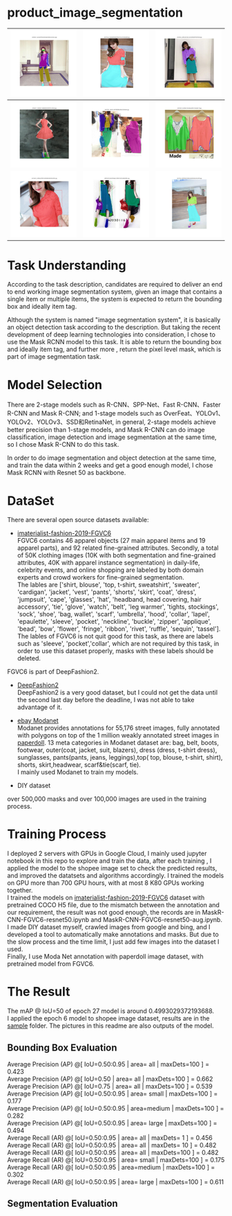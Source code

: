 # product_image_segmentation

| <img src=data/modanet_epoch6/10390187_22dcdd79fac36a4a2a0c8bb3ca3182c1.jpg width=375> | <img src=data/modanet_epoch6/10579132_7dc26dd4ae038798197e215414a63b99.jpg width=375>     | <img src=data/modanet_epoch6/10106352_2d963aa4c36c1ec56d98ab44929efca8.jpg width=375>     |
| ---------- | -----------  | ----------- |
| <img src=data/modanet_epoch6/10480277_455f6d7c7ed86b963f2d46f755c6f535.jpg width=375>     | <img src=data/modanet_epoch6/10477837_365301c24f74f35fbb28fe631245604c.jpg width=375>     | <img src=data/modanet_epoch6/10470870_0e3ffd27c45381ba304f373fc2e8d77f.jpg width=375>     |
| <img src=data/modanet_epoch6/10736337_c24d0e25446071004d503ed92815d763.jpg width=400>     | <img src=data/modanet_epoch6/10842189_582a464aabc178092782415a6d13f08c.jpg width=400>     | <img src=data/modanet_epoch6/10579132_bdfc4e6a76d56c9a35fa41deca412846.jpg width=400>     |


# Task Understanding
  According to the task description, candidates are required to deliver an end to end working image segmentation system, given an image that contains a single item or multiple items, the system is expected to return the bounding box and ideally item tag.
  
  Although the system is named "image segmentation system", it is basically an object detection task according to the description.
  But taking the recent development of deep learning technologies into consideration, I chose to use the Mask RCNN model to this task.
  It is able to return the bounding box and ideally item tag, and further more ,  return the pixel level mask, which is part of image segmentation task.
  
  
# Model Selection
  There are 2-stage models such as R-CNN、SPP-Net、Fast R-CNN、Faster R-CNN and Mask R-CNN;  and 1-stage models such as OverFeat、YOLOv1、YOLOv2、YOLOv3、SSD和RetinaNet, in general, 2-stage models achieve better precision than 1-stage models, and Mask R-CNN can do image classification, image detection and image segmentation at the same time, so I chose Mask R-CNN to do this task.

  In order to do image segmentation and object detection at the same time, and train the data within 2 weeks and get a good enough model, I chose Mask RCNN with Resnet 50 as backbone.
  
  
# DataSet
  There are several open source datasets available:
  * [imaterialist-fashion-2019-FGVC6](https://www.kaggle.com/c/imaterialist-fashion-2019-FGVC6)\
  FGVC6 contains 46 apparel objects (27 main apparel items and 19 apparel parts), and 92 related fine-grained attributes. Secondly, a total of 50K clothing images (10K with both segmentation and fine-grained attributes, 40K with apparel instance segmentation) in daily-life, celebrity events, and online shopping are labeled by both domain experts and crowd workers for fine-grained segmentation.\
  The lables are ['shirt, blouse', 'top, t-shirt, sweatshirt', 'sweater', 'cardigan', 'jacket', 'vest', 'pants', 'shorts', 'skirt', 'coat', 'dress', 'jumpsuit', 'cape', 'glasses', 'hat', 'headband, head covering, hair accessory', 'tie', 'glove', 'watch', 'belt', 'leg warmer', 'tights, stockings', 'sock', 'shoe', 'bag, wallet', 'scarf', 'umbrella', 'hood', 'collar', 'lapel', 'epaulette', 'sleeve', 'pocket', 'neckline', 'buckle', 'zipper', 'applique', 'bead', 'bow', 'flower', 'fringe', 'ribbon', 'rivet', 'ruffle', 'sequin', 'tassel']. The lables of FGVC6 is not quit good for this task, as there are labels such as 'sleeve', 'pocket','collar', which are not required by this task, in order to use this dataset properly, masks with these labels should be deleted.
  
  FGVC6 is part of DeepFashion2.
  * [DeepFashion2](https://github.com/switchablenorms/DeepFashion2)\
   DeepFashion2 is a very good dataset, but I could not get the data until the second last day before the deadline, I was not able to take advantage of it.
   
  * [ebay Modanet](https://github.com/eBay/modanet)\
  Modanet provides annotations for  55,176 street images, fully annotated with polygons on top of the 1 million weakly annotated street images in [paperdoll](https://github.com/kyamagu/paperdoll). 13 meta categories in Modanet dataset are: bag, belt, boots, footwear, outer(coat, jacket, suit, blazers), dress (dress, t-shirt dress), sunglasses, pants(pants, jeans, leggings),top( top, blouse, t-shirt, shirt), shorts, skirt,headwear, scarf&tie(scarf, tie).\
  I mainly used Modanet to train my models.
  
  * DIY dataset
  
  over 500,000 masks and over 100,000 images are used in the training process.
  
# Training Process

  I deployed 2 servers with GPUs in Google Cloud, I mainly used jupyter notebook in this repo to explore and train the data, after each training , I applied the model to the shopee image set to check the predicted results, and improved the datatsets and algorithms accordingly. I trained the models on GPU more than 700 GPU hours, with at most 8 K80 GPUs working together.\
  I trained the models on [imaterialist-fashion-2019-FGVC6](https://www.kaggle.com/c/imaterialist-fashion-2019-FGVC6) dataset with pretrained COCO H5 file, due to the mismatch between the annotation and our requirement, the result was not good enough, the records are in MaskR-CNN-FGVC6-resnet50.ipynb and MaskR-CNN-FGVC6-resnet50-aug.ipynb.\
  I made DIY dataset myself, crawled images from google and bing, and I developed a tool to automatically make annotations and masks. But due to the slow process and the time limit, I just add few images into the dataset I used.\
  Finally, I use Moda Net annotation with paperdoll image dataset, with pretrained model from FGVC6.
 

# The Result
  The mAP @ IoU=50 of  epoch 27 model is around 0.4993029372193688.\
  I applied the epoch 6 model to shopee image dataset, results are in the [sample](data/modanet_epoch6) folder. The pictures in this readme are also outputs of the model.
  
## Bounding Box Evaluation

 Average Precision  (AP) @[ IoU=0.50:0.95 | area=   all | maxDets=100 ] = 0.423\
 Average Precision  (AP) @[ IoU=0.50      | area=   all | maxDets=100 ] = 0.662\
 Average Precision  (AP) @[ IoU=0.75      | area=   all | maxDets=100 ] = 0.539\
 Average Precision  (AP) @[ IoU=0.50:0.95 | area= small | maxDets=100 ] = 0.177\
 Average Precision  (AP) @[ IoU=0.50:0.95 | area=medium | maxDets=100 ] = 0.282\
 Average Precision  (AP) @[ IoU=0.50:0.95 | area= large | maxDets=100 ] = 0.494\
 Average Recall     (AR) @[ IoU=0.50:0.95 | area=   all | maxDets=  1 ] = 0.456\
 Average Recall     (AR) @[ IoU=0.50:0.95 | area=   all | maxDets= 10 ] = 0.482\
 Average Recall     (AR) @[ IoU=0.50:0.95 | area=   all | maxDets=100 ] = 0.482\
 Average Recall     (AR) @[ IoU=0.50:0.95 | area= small | maxDets=100 ] = 0.175\
 Average Recall     (AR) @[ IoU=0.50:0.95 | area=medium | maxDets=100 ] = 0.302\
 Average Recall     (AR) @[ IoU=0.50:0.95 | area= large | maxDets=100 ] = 0.611

 ## Segmentation Evaluation
 

